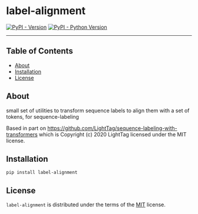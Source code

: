 # label-alignment

[![PyPI - Version](https://img.shields.io/pypi/v/label-alignment.svg)](https://pypi.org/project/label-alignment)
[![PyPI - Python Version](https://img.shields.io/pypi/pyversions/label-alignment.svg)](https://pypi.org/project/label-alignment)

-----

## Table of Contents

- [About](#about)
- [Installation](#installation)
- [License](#license)

## About

small set of utilities to transform sequence labels to
align them with a set of tokens, for sequence-labeling

Based in part on https://github.com/LightTag/sequence-labeling-with-transformers
which is Copyright (c) 2020 LightTag licensed under the MIT license.

## Installation

```console
pip install label-alignment
```

## License

`label-alignment` is distributed under the terms of the [MIT](https://spdx.org/licenses/MIT.html) license.
